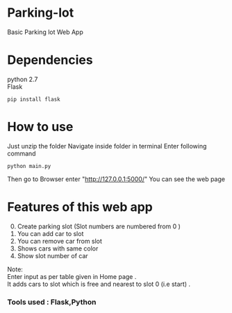 # Parking-lot
Basic Parking lot Web App 


# Dependencies
python 2.7  
Flask  
```
pip install flask
```
# How to use
Just unzip the folder 
Navigate inside folder in terminal
Enter following command
```
python main.py
```
Then go to Browser enter "http://127.0.0.1:5000/"
You can see the web page 

# Features of this web app
0. Create parking slot (Slot numbers are numbered from 0 )
1. You can add car to slot
2. You can remove car from slot
3. Shows cars with same color
4. Show slot number of car

Note:  
Enter input as per table given in Home page .  
It adds cars to slot which is free and nearest to slot 0 (i.e start) .

### Tools used : Flask,Python




